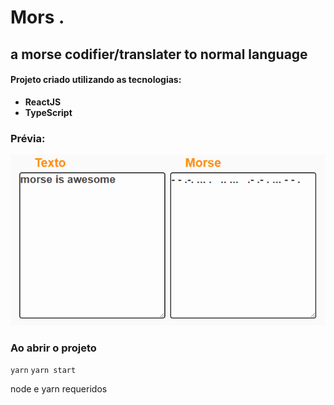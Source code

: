 # Mors .
## a morse codifier/translater to normal language


#### Projeto criado utilizando as tecnologias:
- **ReactJS**
- **TypeScript**


### Prévia:
![morse is awesome](https://raw.githubusercontent.com/glob-gall/morse/master/images/translate.PNG)

### Ao abrir o projeto
`yarn`
`yarn start`

 node e yarn requeridos